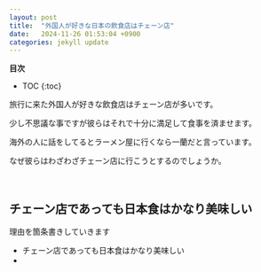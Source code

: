 ```yaml
---
layout: post
title:  "外国人が好きな日本の飲食店はチェーン店"
date:   2024-11-26 01:53:04 +0900
categories: jekyll update
---
```

**目次**
* TOC
{:toc}

旅行に来た外国人が好きな飲食店はチェーン店が多いです。

少し不思議な事ですが彼らはそれで十分に満足して食事を済ませます。

海外の人に話をしてるとラーメン屋に行くなら一蘭だと言っています。

なぜ彼らはわざわざチェーン店に行こうとするのでしょうか。

<br>

## チェーン店であっても日本食はかなり美味しい

理由を箇条書きしていきます

* チェーン店であっても日本食はかなり美味しい
* 

